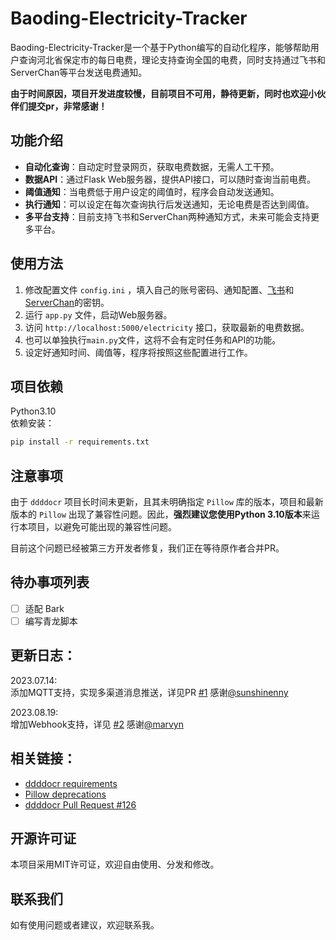 # Baoding-Electricity-Tracker

Baoding-Electricity-Tracker是一个基于Python编写的自动化程序，能够帮助用户查询河北省保定市的每日电费，理论支持查询全国的电费，同时支持通过飞书和ServerChan等平台发送电费通知。

**由于时间原因，项目开发进度较慢，目前项目不可用，静待更新，同时也欢迎小伙伴们提交pr，非常感谢！**
## 功能介绍

- **自动化查询**：自动定时登录网页，获取电费数据，无需人工干预。
- **数据API**：通过Flask Web服务器，提供API接口，可以随时查询当前电费。
- **阈值通知**：当电费低于用户设定的阈值时，程序会自动发送通知。
- **执行通知**：可以设定在每次查询执行后发送通知，无论电费是否达到阈值。
- **多平台支持**：目前支持飞书和ServerChan两种通知方式，未来可能会支持更多平台。

## 使用方法

1. 修改配置文件 `config.ini` ，填入自己的账号密码、通知配置、[飞书](https://open.feishu.cn/document/client-docs/bot-v3/add-custom-bot)和[ServerChan](https://sct.ftqq.com/sendkey)的密钥。
2. 运行 `app.py` 文件，启动Web服务器。
3. 访问 `http://localhost:5000/electricity` 接口，获取最新的电费数据。
4. 也可以单独执行`main.py`文件，这将不会有定时任务和API的功能。
5. 设定好通知时间、阈值等，程序将按照这些配置进行工作。

## 项目依赖
Python3.10  
依赖安装：
```bash
pip install -r requirements.txt
```
## 注意事项

由于 `ddddocr` 项目长时间未更新，且其未明确指定 `Pillow` 库的版本，项目和最新版本的 `Pillow` 出现了兼容性问题。因此，**强烈建议您使用Python 3.10版本**来运行本项目，以避免可能出现的兼容性问题。

目前这个问题已经被第三方开发者修复，我们正在等待原作者合并PR。

## 待办事项列表

- [ ] 适配 Bark
- [ ] 编写青龙脚本

## 更新日志：
2023.07.14:  
添加MQTT支持，实现多渠道消息推送，详见PR [#1](https://github.com/okatu-loli/Baoding-Electricity-Tracker/pull/1) 感谢[@sunshinenny](https://github.com/sunshinenny)

2023.08.19:  
增加Webhook支持，详见 [#2](https://github.com/okatu-loli/Baoding-Electricity-Tracker/pull/2) 感谢[@marvyn](https://github.com/marvyn)

## 相关链接：
- [ddddocr requirements](https://github.com/sml2h3/ddddocr/blob/master/ddddocr/requirements.txt)
- [Pillow deprecations](https://pillow.readthedocs.io/en/stable/deprecations.html#constants)
- [ddddocr Pull Request #126](https://github.com/sml2h3/ddddocr/pull/126)



## 开源许可证

本项目采用MIT许可证，欢迎自由使用、分发和修改。

## 联系我们

如有使用问题或者建议，欢迎联系我。
